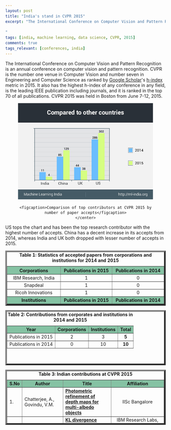```yaml
---
layout: post
title: "India's stand in CVPR 2015"
excerpt: "The International Conference on Computer Vision and Pattern Recognition is an annual conference on computer vision and pattern recognition. CVPR is the number one venue in Computer Vision and number seven in Engineering and Computer Science. It also has the highest h-index of any conference in any field, is the leading IEEE publication including journals, and it is ranked in the top 70 of all publications.

"
tags: [india, machine learning, data science, CVPR, 2015]
comments: true
tags_relevant: [conferences, india]
---
```

The International Conference on Computer Vision and Pattern Recognition is an annual conference on computer vision and pattern recognition. CVPR is the number one venue in Computer Vision and number seven in Engineering and Computer Science as ranked by [Google Scholar](https://en.wikipedia.org/wiki/Google_Scholar)'s [h-index](https://en.wikipedia.org/wiki/H-index) metric in 2015. It also has the highest h-index of any conference in any field, is the leading IEEE publication including journals, and it is ranked in the top 70 of all publications.
CVPR 2015 was held in Boston from June 7-12, 2015.
<figure><center>
    <a href="/images/graph.jpg"><img src="/images/graph.jpg"></a>
    
    <figcaption>Comparison of top contributors at CVPR 2015 by number of paper accepts</figcaption>
    </center>
</figure>
US tops the chart and has been the top research contributor with the highest number of accepts. China has a decent increase in its accepts from 2014, whereas India and UK both dropped with lesser number of accepts in 2015. 

<table style="height: 173px;" border="5&quot;;" align="center"><caption><center><b>Table 1: Statistics of accepted papers from corporations and institutions for 2014 and 2015</b></center></caption>
<thead>
<tr bgcolor="#85C2A3">
<th width="10%"><center><strong>Corporations</strong></center></th>
<th width="10%"><center><strong>Publications in 2015</strong></center></th>
<th width="10%"><center><strong>Publications in 2014</strong></center></th>
</tr>
</thead>
<tbody>
<tr>
<td><center>IBM Research, India</center></td>
<td><center>1</center></td>
<td><center>0</center></td>
</tr>
<tr>
<td><center>Snapdeal</center></td>
<td><center>1</center></td>
<td><center>0</center></td>
</tr>
<tr>
<td><center>Ricoh Innovations</center></td>
<td><center>1</center></td>
<td><center>0</center></td>
</tr>
<tr bgcolor="#85C2A3">
<td><center><strong>Institutions</strong></center></td>
<td><center><strong>Publications in 2015</strong></center></td>
<td><center><strong>Publications in 2014</strong></center></td>
</tr>
<tr>
<td><center>IIIT-Delhi</center></td>
<td><center>1</center></td>
<td><center>0</center></td>
</tr>
<tr>
<td><center>IISc Bangalore</center></td>
<td><center>1</center></td>
<td><center>4</center></td>
</tr>

</tbody>
</table>
<table style="height: 173px;" border="5&quot;;" align="center"><caption><center><b>Table 2: Contributions from corporates and institutions in 2014 and 2015</b></center></caption>
<tbody>
<tr bgcolor="#85C2A3">
<td><center><strong>Year</strong></center></td>
<td><center><strong>Corporations</strong></center></td>
<td><center><strong>Institutions</strong></center></td>
<td><center><strong>Total</strong></center></td>
</tr>
<tr>
<td><center>Publications in 2015</center></td>
<td><center>2</center></td>
<td><center>3</center></td>
<td><center><strong>5</strong></center></td>
</tr>
<tr>
<td><center>Publications in 2014</center></td>
<td><center>0</center></td>
<td><center>10</center></td>
<td><center><strong>10</strong></center></td>
</tr>
</tbody>
</table>
<table style="height: 173px;" border="5&quot;;" align="center"><caption><center><b>Table 3: Indian contributions at CVPR 2015</b></center></caption>
<tbody>
<tr bgcolor="#85C2A3">
<td><b>S.No</b></td>
<td><center><b>Author</b></center></td>
<td><center><b>Title</b></center></td>
<td><center><b>Affiliation</b></center></td>
</tr>
<tr>
<td>1.</td>
<td>Chatterjee, A., Govindu, V.M.
</td>
<td><a href="http://www.cv-foundation.org/openaccess/content_cvpr_2015/app/1A_102_ext.pdf"><span style="font-weight: 400;"><b>Photometric refinement of depth maps for multi-albedo objects
</b></span></a></td>
<td><center>IISc Bangalore
</center></td>
</tr>
<tr>
<td>2.</td>
<td>Das Gupta, M., Srinivasa, S., Madhukara, J., Antony, M.
</td>
<td><a href="http://www.cv-foundation.org/openaccess/content_cvpr_2015/ext/2A_052_ext.pdf"><span style="font-weight: 400;"><b>KL divergence based agglomerative clustering for automated Vitiligo grading
</b></span></a></td>
<td><center>IBM Research Labs, Bangalore, Ricoh Innovations, Bangalore, India, St. John's Hospital, Bangalore, India
</center></td>
</tr>
<tr>
<td>3.</td>
<td>Poleg, Y., Halperin, T., Arora, C., Peleg, S.
</td>
<td><a href="http://www.cv-foundation.org/openaccess/content_cvpr_2015/ext/3B_035_ext.pdf"><span style="font-weight: 400;"><b>EgoSampling: Fast-forward and stereo for egocentric videos
</b></span></a></td>
<td><center>The Hebrew University, Jerusalem, IIIT-Delhi, India.
</center></td>
</tr>
<tr>
<td>4.</td>
<td>Dixit, M., Chen, S., Gao, D., Rasiwasia, N., Vasconcelos, N.
</td>
<td><a href="http://www.svcl.ucsd.edu/publications/conference/2015/Bag_of_semantics/logFV.pdf"><span style="font-weight: 400;"><b>Scene classification with semantic Fisher vectors
</b></span></a></td>
<td><center>University of California, San Diego, Qualcomm Inc., San Diego, SnapDeal.com, India
</center></td>
</tr>
</tbody>
</table>
